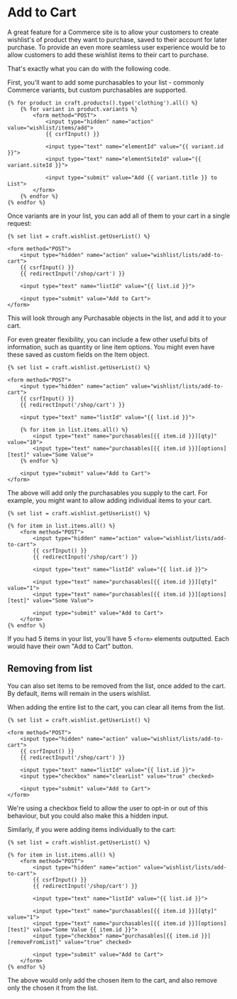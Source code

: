 # Add to Cart
A great feature for a Commerce site is to allow your customers to create wishlist's of product they want to purchase, saved to their account for later purchase. To provide an even more seamless user experience would be to allow customers to add these wishlist items to their cart to purchase.

That's exactly what you can do with the following code.

First, you'll want to add some purchasables to your list - commonly Commerce variants, but custom purchasables are supported.

```twig
{% for product in craft.products().type('clothing').all() %}
    {% for variant in product.variants %}
        <form method="POST">
            <input type="hidden" name="action" value="wishlist/items/add">
            {{ csrfInput() }}

            <input type="text" name="elementId" value="{{ variant.id }}">
            <input type="text" name="elementSiteId" value="{{ variant.siteId }}">

            <input type="submit" value="Add {{ variant.title }} to List">
        </form>
    {% endfor %}
{% endfor %}
```

Once variants are in your list, you can add all of them to your cart in a single request:

```twig
{% set list = craft.wishlist.getUserList() %}

<form method="POST">
    <input type="hidden" name="action" value="wishlist/lists/add-to-cart">
    {{ csrfInput() }}
    {{ redirectInput('/shop/cart') }}

    <input type="text" name="listId" value="{{ list.id }}">

    <input type="submit" value="Add to Cart">
</form>
```

This will look through any Purchasable objects in the list, and add it to your cart.

For even greater flexibility, you can include a few other useful bits of information, such as quantity or line item options. You might even have these saved as custom fields on the Item object.

```twig
{% set list = craft.wishlist.getUserList() %}

<form method="POST">
    <input type="hidden" name="action" value="wishlist/lists/add-to-cart">
    {{ csrfInput() }}
    {{ redirectInput('/shop/cart') }}

    <input type="text" name="listId" value="{{ list.id }}">

    {% for item in list.items.all() %}
        <input type="text" name="purchasables[{{ item.id }}][qty]" value="10">
        <input type="text" name="purchasables[{{ item.id }}][options][test]" value="Some Value">
    {% endfor %}

    <input type="submit" value="Add to Cart">
</form>
```

The above will add only the purchasables you supply to the cart. For example, you might want to allow adding individual items to your cart.

```twig
{% set list = craft.wishlist.getUserList() %}

{% for item in list.items.all() %}
    <form method="POST">
        <input type="hidden" name="action" value="wishlist/lists/add-to-cart">
        {{ csrfInput() }}
        {{ redirectInput('/shop/cart') }}

        <input type="text" name="listId" value="{{ list.id }}">

        <input type="text" name="purchasables[{{ item.id }}][qty]" value="1">
        <input type="text" name="purchasables[{{ item.id }}][options][test]" value="Some Value">

        <input type="submit" value="Add to Cart">
    </form>
{% endfor %}
```

If you had 5 items in your list, you'll have 5 `<form>` elements outputted. Each would have their own "Add to Cart" button.

## Removing from list
You can also set items to be removed from the list, once added to the cart. By default, items will remain in the users wishlist.

When adding the entire list to the cart, you can clear all items from the list.

```twig
{% set list = craft.wishlist.getUserList() %}

<form method="POST">
    <input type="hidden" name="action" value="wishlist/lists/add-to-cart">
    {{ csrfInput() }}
    {{ redirectInput('/shop/cart') }}

    <input type="text" name="listId" value="{{ list.id }}">
    <input type="checkbox" name="clearList" value="true" checked>

    <input type="submit" value="Add to Cart">
</form>
```

We're using a checkbox field to allow the user to opt-in or out of this behaviour, but you could also make this a hidden input.

Similarly, if you were adding items individually to the cart:

```twig
{% set list = craft.wishlist.getUserList() %}

{% for item in list.items.all() %}
    <form method="POST">
        <input type="hidden" name="action" value="wishlist/lists/add-to-cart">
        {{ csrfInput() }}
        {{ redirectInput('/shop/cart') }}

        <input type="text" name="listId" value="{{ list.id }}">

        <input type="text" name="purchasables[{{ item.id }}][qty]" value="1">
        <input type="text" name="purchasables[{{ item.id }}][options][test]" value="Some Value {{ item.id }}">
        <input type="checkbox" name="purchasables[{{ item.id }}][removeFromList]" value="true" checked>

        <input type="submit" value="Add to Cart">
    </form>
{% endfor %}
```

The above would only add the chosen item to the cart, and also remove only the chosen it from the list.
